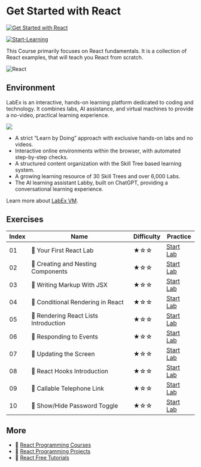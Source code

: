 # Get Started with React

[![Get Started with React](https://cover-creator.appbot.io/quick-start-with-react.png)](https://labex.io/courses/quick-start-with-react)

[![Start-Learning](https://img.shields.io/badge/Start-Learning-whitesmoke?style=for-the-badge)](https://labex.io/courses/quick-start-with-react)

This Course primarily focuses on React fundamentals. It is a collection of React examples, that will teach you React from scratch.

![React](https://img.shields.io/badge/React-whitesmoke?style=for-the-badge&logo=react)


## Environment

LabEx is an interactive, hands-on learning platform dedicated to coding and technology. It combines labs, AI assistance, and virtual machines to provide a no-video, practical learning experience.

![](https://tutorial-screenshot.getvm.io/images/vm-1725247253.png)

- A strict “Learn by Doing” approach with exclusive hands-on labs and no videos.
- Interactive online environments within the browser, with automated step-by-step checks.
- A structured content organization with the Skill Tree based learning system.
- A growing learning resource of 30 Skill Trees and over 6,000 Labs.
- The AI learning assistant Labby, built on ChatGPT, providing a conversational learning experience.

Learn more about [LabEx VM](https://support.labex.io/using-labex/virtual-machine).

## Exercises

|   Index | Name                                  | Difficulty   | Practice                                                                                                           |
|---------|---------------------------------------|--------------|--------------------------------------------------------------------------------------------------------------------|
|      01 | 📖 Your First React Lab               | ★☆☆          | <a target='_blank' href='https://labex.io/tutorials/react-your-first-react-lab-92968'>Start Lab</a>                |
|      02 | 📖 Creating and Nesting Components    | ★☆☆          | <a target='_blank' href='https://labex.io/tutorials/react-creating-and-nesting-components-100371'>Start Lab</a>    |
|      03 | 📖 Writing Markup With JSX            | ★☆☆          | <a target='_blank' href='https://labex.io/tutorials/react-writing-markup-with-jsx-100376'>Start Lab</a>            |
|      04 | 📖 Conditional Rendering in React     | ★☆☆          | <a target='_blank' href='https://labex.io/tutorials/react-conditional-rendering-in-react-100370'>Start Lab</a>     |
|      05 | 📖 Rendering React Lists Introduction | ★☆☆          | <a target='_blank' href='https://labex.io/tutorials/react-rendering-react-lists-introduction-100372'>Start Lab</a> |
|      06 | 📖 Responding to Events               | ★☆☆          | <a target='_blank' href='https://labex.io/tutorials/react-responding-to-events-100373'>Start Lab</a>               |
|      07 | 📖 Updating the Screen                | ★☆☆          | <a target='_blank' href='https://labex.io/tutorials/react-updating-the-screen-100374'>Start Lab</a>                |
|      08 | 📖 React Hooks Introduction           | ★☆☆          | <a target='_blank' href='https://labex.io/tutorials/react-react-hooks-introduction-100375'>Start Lab</a>           |
|      09 | 📖 Callable Telephone Link            | ★☆☆          | <a target='_blank' href='https://labex.io/tutorials/react-callable-telephone-link-38342'>Start Lab</a>             |
|      10 | 📖 Show/Hide Password Toggle          | ★☆☆          | <a target='_blank' href='https://labex.io/tutorials/react-show-hide-password-toggle-38358'>Start Lab</a>           |

## More

- 🔗 [React Programming Courses](https://github.com/labex-labs/awesome-programming-courses)
- 🔗 [React Programming Projects](https://github.com/labex-labs/awesome-programming-projects)
- 🔗 [React Free Tutorials](https://github.com/labex-labs/react-free-tutorials)

